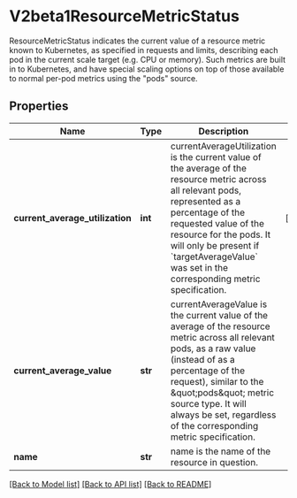 # V2beta1ResourceMetricStatus

ResourceMetricStatus indicates the current value of a resource metric known to Kubernetes, as specified in requests and limits, describing each pod in the current scale target (e.g. CPU or memory).  Such metrics are built in to Kubernetes, and have special scaling options on top of those available to normal per-pod metrics using the \"pods\" source.

## Properties
Name | Type | Description | Notes
------------ | ------------- | ------------- | -------------
**current_average_utilization** | **int** | currentAverageUtilization is the current value of the average of the resource metric across all relevant pods, represented as a percentage of the requested value of the resource for the pods.  It will only be present if &#x60;targetAverageValue&#x60; was set in the corresponding metric specification. | [optional] 
**current_average_value** | **str** | currentAverageValue is the current value of the average of the resource metric across all relevant pods, as a raw value (instead of as a percentage of the request), similar to the \&quot;pods\&quot; metric source type. It will always be set, regardless of the corresponding metric specification. | 
**name** | **str** | name is the name of the resource in question. | 

[[Back to Model list]](../README.md#documentation-for-models) [[Back to API list]](../README.md#documentation-for-api-endpoints) [[Back to README]](../README.md)


